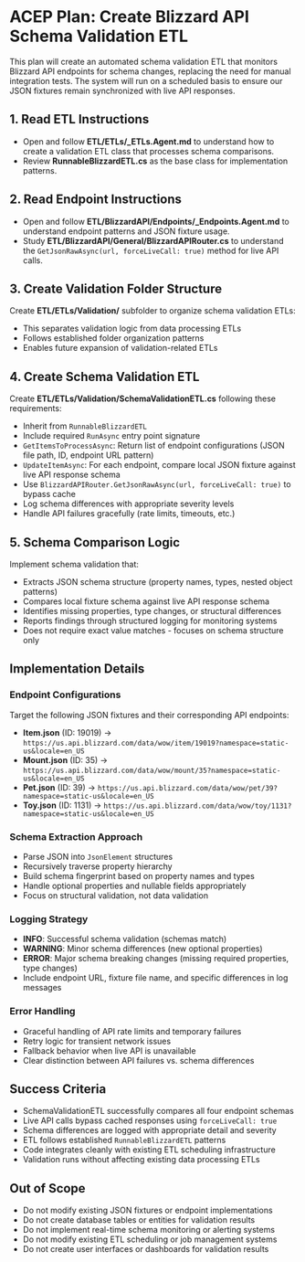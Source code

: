 # ACEP Plan: Create Blizzard API Schema Validation ETL

This plan will create an automated schema validation ETL that monitors Blizzard API endpoints for schema changes, replacing the need for manual integration tests. The system will run on a scheduled basis to ensure our JSON fixtures remain synchronized with live API responses.

## 1. Read ETL Instructions
- Open and follow **ETL/ETLs/_ETLs.Agent.md** to understand how to create a validation ETL class that processes schema comparisons.
- Review **RunnableBlizzardETL.cs** as the base class for implementation patterns.

## 2. Read Endpoint Instructions  
- Open and follow **ETL/BlizzardAPI/Endpoints/_Endpoints.Agent.md** to understand endpoint patterns and JSON fixture usage.
- Study **ETL/BlizzardAPI/General/BlizzardAPIRouter.cs** to understand the `GetJsonRawAsync(url, forceLiveCall: true)` method for live API calls.

## 3. Create Validation Folder Structure
Create **ETL/ETLs/Validation/** subfolder to organize schema validation ETLs:
- This separates validation logic from data processing ETLs
- Follows established folder organization patterns
- Enables future expansion of validation-related ETLs

## 4. Create Schema Validation ETL
Create **ETL/ETLs/Validation/SchemaValidationETL.cs** following these requirements:
- Inherit from `RunnableBlizzardETL`
- Include required `RunAsync` entry point signature
- `GetItemsToProcessAsync`: Return list of endpoint configurations (JSON file path, ID, endpoint URL pattern)
- `UpdateItemAsync`: For each endpoint, compare local JSON fixture against live API response schema
- Use `BlizzardAPIRouter.GetJsonRawAsync(url, forceLiveCall: true)` to bypass cache
- Log schema differences with appropriate severity levels
- Handle API failures gracefully (rate limits, timeouts, etc.)

## 5. Schema Comparison Logic
Implement schema validation that:
- Extracts JSON schema structure (property names, types, nested object patterns)
- Compares local fixture schema against live API response schema
- Identifies missing properties, type changes, or structural differences
- Reports findings through structured logging for monitoring systems
- Does not require exact value matches - focuses on schema structure only

## Implementation Details

### Endpoint Configurations
Target the following JSON fixtures and their corresponding API endpoints:
- **Item.json** (ID: 19019) → `https://us.api.blizzard.com/data/wow/item/19019?namespace=static-us&locale=en_US`
- **Mount.json** (ID: 35) → `https://us.api.blizzard.com/data/wow/mount/35?namespace=static-us&locale=en_US`  
- **Pet.json** (ID: 39) → `https://us.api.blizzard.com/data/wow/pet/39?namespace=static-us&locale=en_US`
- **Toy.json** (ID: 1131) → `https://us.api.blizzard.com/data/wow/toy/1131?namespace=static-us&locale=en_US`

### Schema Extraction Approach
- Parse JSON into `JsonElement` structures
- Recursively traverse property hierarchy
- Build schema fingerprint based on property names and types
- Handle optional properties and nullable fields appropriately
- Focus on structural validation, not data validation

### Logging Strategy
- **INFO**: Successful schema validation (schemas match)
- **WARNING**: Minor schema differences (new optional properties)
- **ERROR**: Major schema breaking changes (missing required properties, type changes)
- Include endpoint URL, fixture file name, and specific differences in log messages

### Error Handling
- Graceful handling of API rate limits and temporary failures
- Retry logic for transient network issues
- Fallback behavior when live API is unavailable
- Clear distinction between API failures vs. schema differences

## Success Criteria
- SchemaValidationETL successfully compares all four endpoint schemas
- Live API calls bypass cached responses using `forceLiveCall: true`
- Schema differences are logged with appropriate detail and severity
- ETL follows established `RunnableBlizzardETL` patterns
- Code integrates cleanly with existing ETL scheduling infrastructure
- Validation runs without affecting existing data processing ETLs

## Out of Scope
- Do not modify existing JSON fixtures or endpoint implementations
- Do not create database tables or entities for validation results
- Do not implement real-time schema monitoring or alerting systems
- Do not modify existing ETL scheduling or job management systems
- Do not create user interfaces or dashboards for validation results